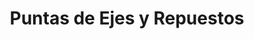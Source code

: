 ---
title: "Puntas de Ejes y Repuestos"
url: /villavicencio/puntas-de-ejes-y-repuestos/
shop: Autoteile
---